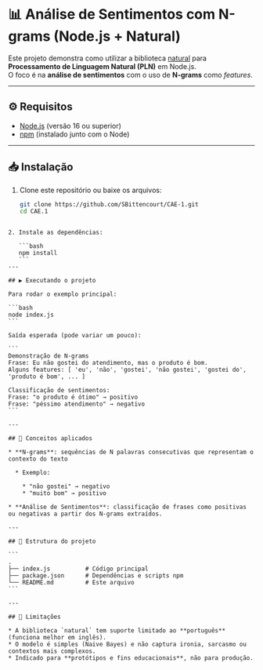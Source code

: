 # 📊 Análise de Sentimentos com N-grams (Node.js + Natural)

Este projeto demonstra como utilizar a biblioteca [natural](https://www.npmjs.com/package/natural) para **Processamento de Linguagem Natural (PLN)** em Node.js.  
O foco é na **análise de sentimentos** com o uso de **N-grams** como *features*.

---

## ⚙️ Requisitos

- [Node.js](https://nodejs.org/) (versão 16 ou superior)
- [npm](https://www.npmjs.com/) (instalado junto com o Node)

---

## 📥 Instalação

1. Clone este repositório ou baixe os arquivos:
   ```bash
   git clone https://github.com/SBittencourt/CAE-1.git
   cd CAE.1
````

2. Instale as dependências:

   ```bash
   npm install
   ```
---

## ▶️ Executando o projeto

Para rodar o exemplo principal:

```bash
node index.js
```

Saída esperada (pode variar um pouco):

```
Demonstração de N-grams
Frase: Eu não gostei do atendimento, mas o produto é bom.
Alguns features: [ 'eu', 'não', 'gostei', 'não gostei', 'gostei do', 'produto é bom', ... ]

Classificação de sentimentos:
Frase: "o produto é ótimo" → positivo
Frase: "péssimo atendimento" → negativo
```

---

## 🧩 Conceitos aplicados

* **N-grams**: sequências de N palavras consecutivas que representam o contexto do texto

  * Exemplo:

    * "não gostei" → negativo
    * "muito bom" → positivo

* **Análise de Sentimentos**: classificação de frases como positivas ou negativas a partir dos N-grams extraídos.

---

## 📌 Estrutura do projeto

```
.
├── index.js          # Código principal
├── package.json      # Dependências e scripts npm
└── README.md         # Este arquivo
```

---

## 🚧 Limitações

* A biblioteca `natural` tem suporte limitado ao **português** (funciona melhor em inglês).
* O modelo é simples (Naive Bayes) e não captura ironia, sarcasmo ou contextos mais complexos.
* Indicado para **protótipos e fins educacionais**, não para produção.

